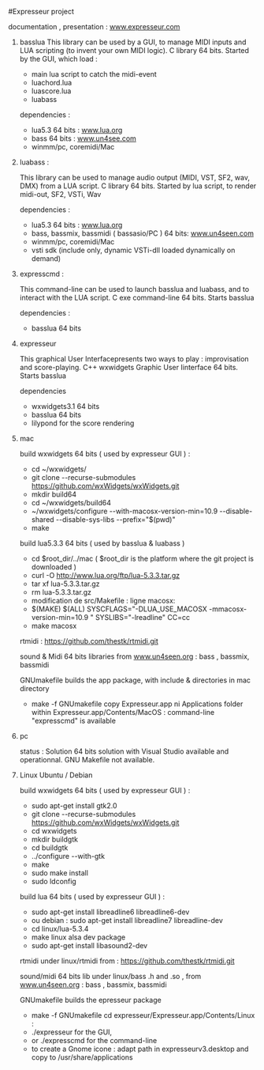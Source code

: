 #Expresseur project

documentation , presentation :
www.expresseur.com

1. basslua
    This library can be used by a GUI, to manage MIDI inputs and LUA scripting (to invent your own MIDI logic).
    C library 64 bits. Started by the GUI, which load :
    * main lua script to catch the midi-event
    * luachord.lua
    * luascore.lua
    * luabass
    
    dependencies :
    * lua5.3 64 bits : www.lua.org
    * bass 64 bits : www.un4see.com 
    * winmm/pc, coremidi/Mac
    
2. luabass :

    This library can be used to manage audio output (MIDI, VST, SF2, wav, DMX) from a LUA script.
    C library 64 bits. Started by lua script, to render midi-out, SF2, VSTi, Wav
 
    dependencies :
    * lua5.3 64 bits : www.lua.org
    * bass, bassmix, bassmidi ( bassasio/PC ) 64 bits: www.un4seen.com
    * winmm/pc, coremidi/Mac
    * vsti sdk (include only, dynamic VSTi-dll loaded dynamically on demand)

3. expresscmd :

    This command-line can be used to launch basslua and luabass, and to interact with the LUA script.
   C exe command-line 64 bits. Starts basslua

   dependencies :
   * basslua 64 bits
   
4. expresseur
   
   This graphical User Interfacepresents two ways to play : improvisation and score-playing.
   C++ wxwidgets Graphic User Iinterface 64 bits. Starts basslua
 
   dependencies
   * wxwidgets3.1 64 bits
   * basslua 64 bits
   * lilypond for the score rendering
          
5. mac

   build wxwidgets 64 bits ( used by expresseur GUI ) : 
   * cd ~/wxwidgets/
   * git clone --recurse-submodules https://github.com/wxWidgets/wxWidgets.git
   * mkdir build64
   * cd ~/wxwidgets/build64
   * ~/wxwidgets/configure --with-macosx-version-min=10.9 --disable-shared --disable-sys-libs  --prefix="$(pwd)"
   * make
   
   build lua5.3.3 64 bits ( used by basslua & luabass )
   * cd $root_dir/../mac ( $root_dir is the platform where the git project is downloaded )
   * curl -O http://www.lua.org/ftp/lua-5.3.3.tar.gz
   * tar xf lua-5.3.3.tar.gz
   * rm lua-5.3.3.tar.gz
   * modification de src/Makefile : ligne macosx:
   * $(MAKE) $(ALL) SYSCFLAGS="-DLUA_USE_MACOSX -mmacosx-version-min=10.9 " SYSLIBS="-lreadline" CC=cc
   * make macosx
   
   rtmidi :
   https://github.com/thestk/rtmidi.git
   
   sound & Midi 64 bits libraries from www.un4seen.org : bass , bassmix, bassmidi
   
   GNUmakefile builds the app package, with include & directories in mac directory
   * make -f GNUmakefile
   copy Expresseur.app ni Applications folder
   within Expresseur.app/Contents/MacOS : command-line "expresscmd" is available

6. pc

   status : Solution 64 bits solution with Visual Studio available and operationnal. GNU Makefile not available.

7. Linux Ubuntu / Debian

   build wxwidgets 64 bits ( used by expresseur GUI ) : 
   * sudo apt-get install gtk2.0
   * git clone --recurse-submodules https://github.com/wxWidgets/wxWidgets.git
   * cd wxwidgets
   * mkdir buildgtk
   * cd buildgtk
   * ../configure --with-gtk
   * make
   * sudo make install
   * sudo ldconfig

   build lua 64 bits ( used by expresseur GUI ) : 
   * sudo apt-get install libreadline6 libreadline6-dev
   * ou debian : sudo apt-get install libreadline7 libreadline-dev
   * cd linux/lua-5.3.4
   * make linux
   alsa dev package
   * sudo apt-get install libasound2-dev
   
   rtmidi under linux/rtmidi from : https://github.com/thestk/rtmidi.git
   
   sound/midi 64 bits lib under linux/bass .h and .so , from www.un4seen.org : bass , bassmix, bassmidi
   
   GNUmakefile builds the epresseur package 
   * make -f GNUmakefile
   cd expresseur/Expresseur.app/Contents/Linux : 
   * ./expresseur for the GUI, 
   * or ./expresscmd for the command-line
   * to create a Gnome icone : adapt path in expresseurv3.desktop and copy to /usr/share/applications
   
  
